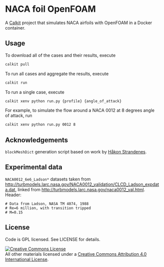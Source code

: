 # NACA foil OpenFOAM

A [Calkit](https://calkit.org) project that simulates
NACA airfoils with OpenFOAM in a Docker container.

## Usage

To download all of the cases and their results, execute

```sh
calkit pull
```

To run all cases and aggregate the results, execute

```sh
calkit run
```

To run a single case, execute

```sh
calkit xenv python run.py {profile} {angle_of_attack}
```

For example, to simulate the flow around a NACA 0012 at 8 degrees angle
of attack, run

```sh
calkit xenv python run.py 0012 8
```

## Acknowledgements

`blockMeshDict` generation script based on work by
[Håkon Strandenes](https://www.hpc.ntnu.no/display/hpc/OpenFOAM+-+Airfoil+Calculations#OpenFOAM-AirfoilCalculations-3:Calculationofforcesandforcecoefficients).

## Experimental data

`NACA0012_6e6_Ladson*` datasets taken from http://turbmodels.larc.nasa.gov/NACA0012_validation/CLCD_Ladson_expdata.dat,
linked from http://turbmodels.larc.nasa.gov/naca0012_val.html. Header:

```
# Data from Ladson, NASA TM 4074, 1988
# Re=6 million, with transition tripped
# M=0.15
```

## License

Code is GPL licensed. See LICENSE for details.

<a rel="license" href="http://creativecommons.org/licenses/by/4.0/">
<img alt="Creative Commons License" style="border-width:0" src="http://i.creativecommons.org/l/by/4.0/88x31.png" />
</a><br />All other materials licensed under a <a rel="license" href="http://creativecommons.org/licenses/by/4.0/"/>
Creative Commons Attribution 4.0 International License</a>.
